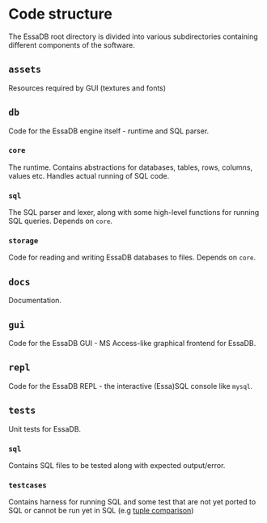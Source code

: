 # Code structure

The EssaDB root directory is divided into various subdirectories containing different components of the software.

## `assets`

Resources required by GUI (textures and fonts)

## `db`

Code for the EssaDB engine itself - runtime and SQL parser.

### `core`

The runtime. Contains abstractions for databases, tables, rows, columns, values etc. Handles actual running of SQL code.

### `sql`

The SQL parser and lexer, along with some high-level functions for running SQL queries. Depends on `core`.

### `storage`

Code for reading and writing EssaDB databases to files. Depends on `core`.

## `docs`

Documentation.

## `gui`

Code for the EssaDB GUI - MS Access-like graphical frontend for EssaDB.

## `repl`

Code for the EssaDB REPL - the interactive (Essa)SQL console like `mysql`.

## `tests`

Unit tests for EssaDB.

### `sql`

Contains SQL files to be tested along with expected output/error.

### `testcases`

Contains harness for running SQL and some test that are not yet ported to SQL or cannot be run yet in SQL (e.g [tuple comparison](/tests/testcases/arithmetic.cpp))
